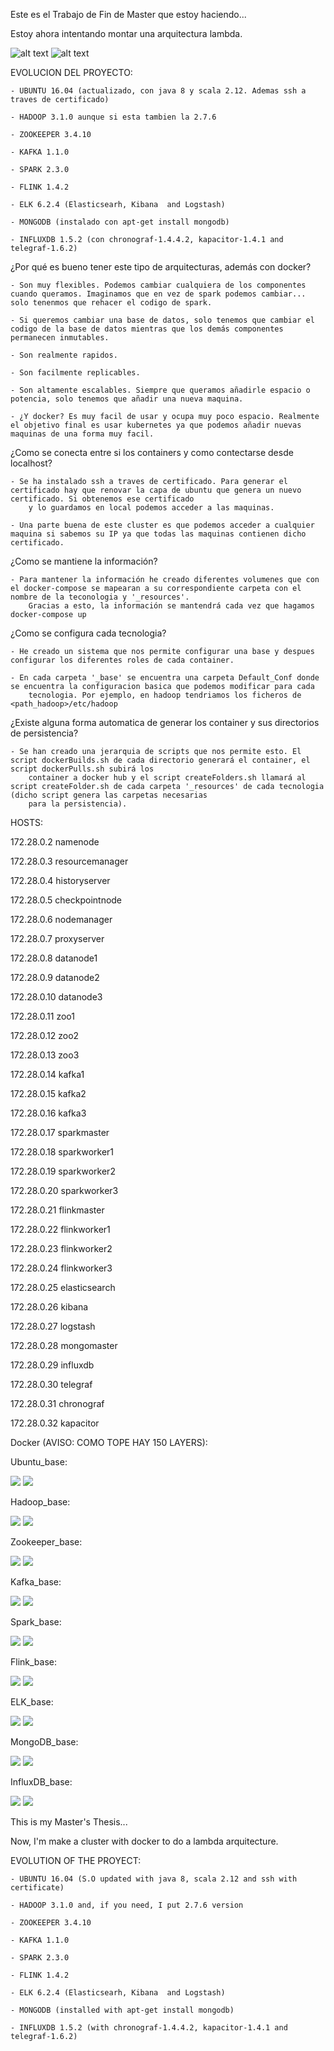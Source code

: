 Este es el Trabajo de Fin de Master que estoy haciendo...

Estoy ahora intentando montar una arquitectura lambda. 

![alt text](https://github.com/Kartonatic/tfm/blob/master/lambdaSchema.png "¿Como es una arquitectura lambda?")
![alt text](https://github.com/Kartonatic/tfm/blob/master/lambdaSchema2.png "¿Como es una arquitectura lambda?")


EVOLUCION DEL PROYECTO:

	- UBUNTU 16.04 (actualizado, con java 8 y scala 2.12. Ademas ssh a traves de certificado)

	- HADOOP 3.1.0 aunque si esta tambien la 2.7.6

	- ZOOKEEPER 3.4.10

	- KAFKA 1.1.0

	- SPARK 2.3.0

	- FLINK 1.4.2 

	- ELK 6.2.4 (Elasticsearh, Kibana  and Logstash)
	
	- MONGODB (instalado con apt-get install mongodb)

	- INFLUXDB 1.5.2 (con chronograf-1.4.4.2, kapacitor-1.4.1 and telegraf-1.6.2)

¿Por qué es bueno tener este tipo de arquitecturas, además con docker?

	- Son muy flexibles. Podemos cambiar cualquiera de los componentes cuando queramos. Imaginamos que en vez de spark podemos cambiar... solo tenenmos que rehacer el codigo de spark. 

	- Si queremos cambiar una base de datos, solo tenemos que cambiar el codigo de la base de datos mientras que los demás componentes permanecen inmutables. 

	- Son realmente rapidos.

	- Son facilmente replicables.

	- Son altamente escalables. Siempre que queramos añadirle espacio o potencia, solo tenemos que añadir una nueva maquina.

	- ¿Y docker? Es muy facil de usar y ocupa muy poco espacio. Realmente el objetivo final es usar kubernetes ya que podemos añadir nuevas maquinas de una forma muy facil.

¿Como se conecta entre si los containers y como contectarse desde localhost?

	- Se ha instalado ssh a traves de certificado. Para generar el certificado hay que renovar la capa de ubuntu que genera un nuevo certificado. Si obtenemos ese certificado
		y lo guardamos en local podemos acceder a las maquinas. 

	- Una parte buena de este cluster es que podemos acceder a cualquier maquina si sabemos su IP ya que todas las maquinas contienen dicho certificado.


¿Como se mantiene la información?

	- Para mantener la información he creado diferentes volumenes que con el docker-compose se mapearan a su correspondiente carpeta con el nombre de la teconologia y '_resources'. 
		Gracias a esto, la información se mantendrá cada vez que hagamos docker-compose up

¿Como se configura cada tecnologia?

	- He creado un sistema que nos permite configurar una base y despues configurar los diferentes roles de cada container.

	- En cada carpeta '_base' se encuentra una carpeta Default_Conf donde se encuentra la configuracion basica que podemos modificar para cada 
		tecnologia. Por ejemplo, en hadoop tendriamos los ficheros de <path_hadoop>/etc/hadoop

¿Existe alguna forma automatica de generar los container y sus directorios de persistencia?
	
	- Se han creado una jerarquia de scripts que nos permite esto. El script dockerBuilds.sh de cada directorio generará el container, el script dockerPulls.sh subirá los 
		container a docker hub y el script createFolders.sh llamará al script createFolder.sh de cada carpeta '_resources' de cada tecnologia (dicho script genera las carpetas necesarias
		para la persistencia).

HOSTS:

172.28.0.2	namenode

172.28.0.3	resourcemanager

172.28.0.4	historyserver

172.28.0.5	checkpointnode

172.28.0.6	nodemanager

172.28.0.7	proxyserver

172.28.0.8	datanode1

172.28.0.9	datanode2

172.28.0.10	datanode3

172.28.0.11	zoo1

172.28.0.12	zoo2

172.28.0.13	zoo3

172.28.0.14	kafka1

172.28.0.15	kafka2

172.28.0.16	kafka3

172.28.0.17	sparkmaster

172.28.0.18	sparkworker1

172.28.0.19	sparkworker2

172.28.0.20	sparkworker3

172.28.0.21     flinkmaster

172.28.0.22     flinkworker1

172.28.0.23     flinkworker2

172.28.0.24     flinkworker3

172.28.0.25     elasticsearch

172.28.0.26     kibana

172.28.0.27     logstash

172.28.0.28     mongomaster

172.28.0.29     influxdb

172.28.0.30     telegraf

172.28.0.31     chronograf

172.28.0.32     kapacitor


Docker (AVISO: COMO TOPE HAY 150 LAYERS):

Ubuntu_base:

[![](https://images.microbadger.com/badges/image/karton91/ubuntu_base.svg)](https://microbadger.com/images/karton91/ubuntu_base.svg "Ubuntu 16.04 updated")
[![](https://images.microbadger.com/badges/version/karton91/ubuntu_base.svg)](https://microbadger.com/images/karton91/ubuntu_base.svg "Ubuntu 16.04 updated")


Hadoop_base:

[![](https://images.microbadger.com/badges/image/karton91/hadoop_base310.svg)](https://microbadger.com/images/karton91/hadoop_base310 "HADOOP 3.1.0")
[![](https://images.microbadger.com/badges/version/karton91/hadoop_base310.svg)](https://microbadger.com/images/karton91/hadoop_base310 "HADOOP 3.1.0")


Zookeeper_base:

[![](https://images.microbadger.com/badges/image/karton91/zookeeper_base.svg)](https://microbadger.com/images/karton91/zookeeper_base "ZOOKEEPER 3.4.1")
[![](https://images.microbadger.com/badges/version/karton91/zookeeper_base.svg)](https://microbadger.com/images/karton91/zookeeper_base "ZOOKEEPER 3.4.1")


Kafka_base:

[![](https://images.microbadger.com/badges/image/karton91/kafka_base.svg)](https://microbadger.com/images/karton91/kafka_base "KAFKA 1.1.0")
[![](https://images.microbadger.com/badges/version/karton91/kafka_base.svg)](https://microbadger.com/images/karton91/kafka_base "KAFKA 1.1.0")


Spark_base:

[![](https://images.microbadger.com/badges/image/karton91/spark_base.svg)](https://microbadger.com/images/karton91/spark_base "SPARK 2.3.0")
[![](https://images.microbadger.com/badges/version/karton91/spark_base.svg)](https://microbadger.com/images/karton91/spark_base "SPARK 2.3.0")


Flink_base:

[![](https://images.microbadger.com/badges/image/karton91/flink_base.svg)](https://microbadger.com/images/karton91/flink_base "FLINK 1.4.2")
[![](https://images.microbadger.com/badges/version/karton91/flink_base.svg)](https://microbadger.com/images/karton91/flink_base "FLINK 1.4.2")


ELK_base:

[![](https://images.microbadger.com/badges/image/karton91/elk_base.svg)](https://microbadger.com/images/karton91/elk_base "ELK 6.2.4")
[![](https://images.microbadger.com/badges/version/karton91/elk_base.svg)](https://microbadger.com/images/karton91/elk_base "ELK 6.2.4")


MongoDB_base:

[![](https://images.microbadger.com/badges/image/karton91/mongodb_base.svg)](https://microbadger.com/images/karton91/mongodb_base "MONGODB")
[![](https://images.microbadger.com/badges/version/karton91/mongodb_base.svg)](https://microbadger.com/images/karton91/mongodb_base "MONGODB")

InfluxDB_base:

[![](https://images.microbadger.com/badges/image/karton91/influxdb_base.svg)](https://microbadger.com/images/karton91/influxdb_base "INFLUXDB")
[![](https://images.microbadger.com/badges/version/karton91/influxdb_base.svg)](https://microbadger.com/images/karton91/influxdb_base "INFLUXDB")

This is my Master's Thesis...

Now, I'm make a cluster with docker to do a lambda arquitecture.

EVOLUTION OF THE PROYECT:


	- UBUNTU 16.04 (S.O updated with java 8, scala 2.12 and ssh with certificate)

	- HADOOP 3.1.0 and, if you need, I put 2.7.6 version

	- ZOOKEEPER 3.4.10

	- KAFKA 1.1.0

	- SPARK 2.3.0

	- FLINK 1.4.2 

	- ELK 6.2.4 (Elasticsearh, Kibana  and Logstash)
	
	- MONGODB (installed with apt-get install mongodb)
	
	- INFLUXDB 1.5.2 (with chronograf-1.4.4.2, kapacitor-1.4.1 and telegraf-1.6.2)
